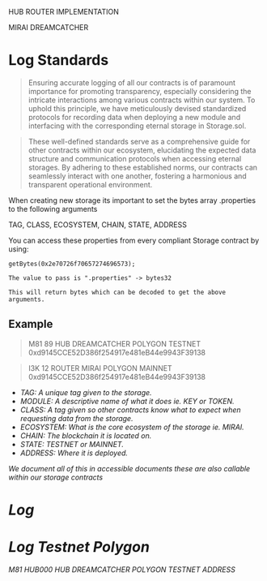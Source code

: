 

HUB
ROUTER
IMPLEMENTATION

MIRAI
DREAMCATCHER


# Log Standards
> Ensuring accurate logging of all our contracts is of paramount importance for promoting transparency, especially considering the intricate interactions among various contracts within our system. To uphold this principle, we have meticulously devised standardized protocols for recording data when deploying a new module and interfacing with the corresponding eternal storage in Storage.sol.

> These well-defined standards serve as a comprehensive guide for other contracts within our ecosystem, elucidating the expected data structure and communication protocols when accessing eternal storages. By adhering to these established norms, our contracts can seamlessly interact with one another, fostering a harmonious and transparent operational environment.

When creating new storage its important to set the bytes array .properties to the following arguments

TAG, CLASS, ECOSYSTEM, CHAIN, STATE, ADDRESS

You can access these properties from every compliant Storage contract by using: 

    getBytes(0x2e70726f70657274696573);
    
    The value to pass is ".properties" -> bytes32
    
    This will return bytes which can be decoded to get the above arguments.

## Example
> M81 89 HUB DREAMCATCHER POLYGON TESTNET 0xd9145CCE52D386f254917e481eB44e9943F39138

> I3K 12 ROUTER MIRAI POLYGON MAINNET 0xd9145CCE52D386f254917e481eB44e9943F39138

<TAG> <MODULE ITERATION> <CLASS> <ECOSYSTEM> <CHAIN> <STATE> <ADDRESS>        
*   TAG: A unique tag given to the storage.
*   MODULE: A descriptive name of what it does ie. KEY or TOKEN.
*   CLASS: A tag given so other contracts know what to expect when requesting data from the storage.
*   ECOSYSTEM: What is the core ecosystem of the storage ie. MIRAI.
*   CHAIN: The blockchain it is located on.
*   STATE: TESTNET or MAINNET.
*   ADDRESS: Where it is deployed.

We document all of this in accessible documents
these are also callable within our storage contracts
# Log



# Log Testnet Polygon
M81     HUB000      HUB     DREAMCATCHER     POLYGON    TESTNET     ADDRESS